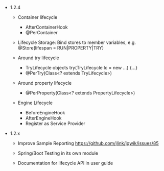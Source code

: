 - 1.2.4

    - Container lifecycle
        - AfterContainerHook
        - @PerContainer

    - Lifecycle Storage: Bind stores to member variables, e.g.
      @Store(lifespan = RUN|PROPERTY|TRY)

    - Around try lifecycle
      - TryLifecycle objects
        try(TryLifecycle lc = new ...) {...}
      - @PerTry(Class<? extends TryLifecycle>)

    - Around property lifecycle
      - @PerProperty(Class<? extends PropertyLifecycle>)

    - Engine Lifecycle
        - BeforeEngineHook
        - AfterEngineHook
        - Register as Service Provider

- 1.2.x
  
    - Improve Sample Reporting
      https://github.com/jlink/jqwik/issues/85

    - Spring/Boot Testing in its own module

    - Documentation for lifecycle API in user guide
